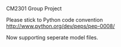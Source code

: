 CM2301 Group Project

Please stick to Python code convention
http://www.python.org/dev/peps/pep-0008/

Now supporting seperate model files.
